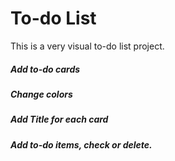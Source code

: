 # To-do List

This is a very visual to-do list project.

##### Add to-do cards

##### Change colors

##### Add Title for each card

##### Add to-do items, check or delete.
